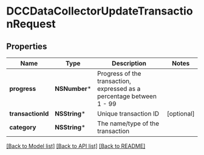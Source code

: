# DCCDataCollectorUpdateTransactionRequest

## Properties
Name | Type | Description | Notes
------------ | ------------- | ------------- | -------------
**progress** | **NSNumber*** | Progress of the transaction, expressed as a percentage between 1 - 99 | 
**transactionId** | **NSString*** | Unique transaction ID | [optional] 
**category** | **NSString*** | The name/type of the transaction | 

[[Back to Model list]](../README.md#documentation-for-models) [[Back to API list]](../README.md#documentation-for-api-endpoints) [[Back to README]](../README.md)



